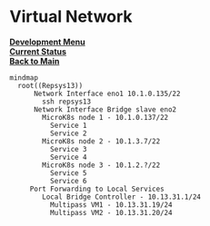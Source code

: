 # Virtual Network

**[Development Menu](./menu.md)**\
**[Current Status](../status/weekly/current_status.md)**\
**[Back to Main](../../README.md)**

```mermaid
mindmap
  root((Repsys13))
      Network Interface eno1 10.1.0.135/22
        ssh repsys13
      Network Interface Bridge slave eno2 
        MicroK8s node 1 - 10.1.0.137/22
          Service 1
          Service 2
        MicroK8s node 2 - 10.1.3.7/22
          Service 3
          Service 4
        MicroK8s node 3 - 10.1.2.?/22
          Service 5
          Service 6
     Port Forwarding to Local Services
        Local Bridge Controller - 10.13.31.1/24
          Multipass VM1 - 10.13.31.19/24
          Multipass VM2 - 10.13.31.20/24

```
